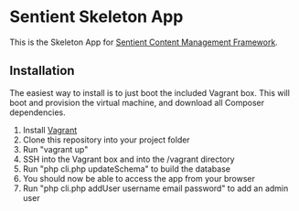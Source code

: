 Sentient Skeleton App
=====================

This is the Skeleton App for [Sentient Content Management Framework](https://github.com/mikegibson/sentient).

Installation
------------
The easiest way to install is to just boot the included Vagrant box. This will boot and provision the virtual machine, and download all Composer dependencies.

1. Install [Vagrant](http://www.vagrantup.com/)
2. Clone this repository into your project folder
3. Run "vagrant up"
4. SSH into the Vagrant box and into the /vagrant directory
5. Run "php cli.php updateSchema" to build the database
6. You should now be able to access the app from your browser
7. Run "php cli.php addUser username email password" to add an admin user